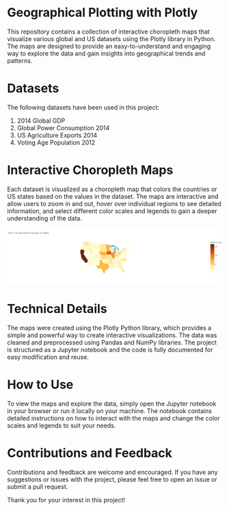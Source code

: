 # Geographical Plotting with Plotly
This repository contains a collection of interactive choropleth maps that visualize various global and US datasets using the Plotly library in Python. The maps are designed to provide an easy-to-understand and engaging way to explore the data and gain insights into geographical trends and patterns.

# Datasets
The following datasets have been used in this project:

1. 2014 Global GDP
2. Global Power Consumption 2014
3. US Agriculture Exports 2014
4. Voting Age Population 2012

# Interactive Choropleth Maps
Each dataset is visualized as a choropleth map that colors the countries or US states based on the values in the dataset. The maps are interactive and allow users to zoom in and out, hover over individual regions to see detailed information, and select different color scales and legends to gain a deeper understanding of the data.

![US_Agri_Exp_2014](https://github.com/khalidryder777/Geographical-Plotting-Plotly/blob/main/Outputs/US_Agri_Exp_2014.png)

# Technical Details
The maps were created using the Plotly Python library, which provides a simple and powerful way to create interactive visualizations. The data was cleaned and preprocessed using Pandas and NumPy libraries. The project is structured as a Jupyter notebook and the code is fully documented for easy modification and reuse.

# How to Use
To view the maps and explore the data, simply open the Jupyter notebook in your browser or run it locally on your machine. The notebook contains detailed instructions on how to interact with the maps and change the color scales and legends to suit your needs.

# Contributions and Feedback
Contributions and feedback are welcome and encouraged. If you have any suggestions or issues with the project, please feel free to open an issue or submit a pull request.

Thank you for your interest in this project!
